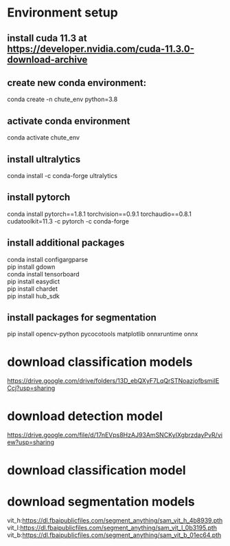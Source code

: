 # Environment setup

## install cuda 11.3 at https://developer.nvidia.com/cuda-11.3.0-download-archive

## create new conda environment:
conda create -n chute_env python=3.8

## activate conda environment
conda activate chute_env

## install ultralytics
conda install -c conda-forge ultralytics

## install pytorch
conda install pytorch==1.8.1 torchvision==0.9.1 torchaudio==0.8.1 cudatoolkit=11.3 -c pytorch -c conda-forge

## install additional packages
conda install configargparse\
pip install gdown\
conda install tensorboard\
pip install easydict\
pip install chardet\
pip install hub_sdk

## install packages for segmentation
pip install opencv-python pycocotools matplotlib onnxruntime onnx

# download classification models
https://drive.google.com/drive/folders/13D_ebQXyF7LqQrSTNoazjofbsmiIECcj?usp=sharing

# download detection model
https://drive.google.com/file/d/17nEVps8HzAJ93AmSNCKyIXgbrzdayPvR/view?usp=sharing

# download classification model 

# download segmentation models
vit_h:https://dl.fbaipublicfiles.com/segment_anything/sam_vit_h_4b8939.pth
vit_l:https://dl.fbaipublicfiles.com/segment_anything/sam_vit_l_0b3195.pth
vit_b:https://dl.fbaipublicfiles.com/segment_anything/sam_vit_b_01ec64.pth 
